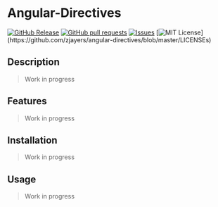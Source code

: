 # Angular-Directives
[![GitHub Release](https://img.shields.io/github/release/zjayers/angular-directives.svg?style=flat)]()
[![GitHub pull requests](https://img.shields.io/github/issues-pr/zjayers/angular-directives.svg?style=flat)]()
[![Issues](https://img.shields.io/github/issues-raw/zjayers/angular-directives.svg?maxAge=25000)](https://github.com/zjayers/angular-directives/issues)
[![MIT License](https://img.shields.io/apm/l/atomic-ui.svg?)](https://github.com/zjayers/angular-directives/blob/master/LICENSEs)

## Description

> Work in progress

## Features

> Work in progress

## Installation

> Work in progress

## Usage

> Work in progress